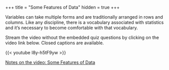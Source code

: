 +++
title = "Some Features of Data"
hidden = true
+++

Variables can take multiple forms and are traditionally arranged in rows and columns. Like any discipline, there is a vocabulary associated with statistics and it’s necessary to become comfortable with that vocabulary.

Stream the video without the embedded quiz questions by clicking on the video link below. Closed captions are available.

{{< youtube I8y-h5tF9yw >}}

[Notes on the video: Some Features of Data](../1-6-Some-Features-of-Data.pdf)